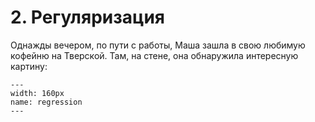# 2. Регуляризация

Однажды вечером, по пути с работы, Маша зашла в свою любимую кофейню на Тверской. Там, на стене, она обнаружила интересную картину:

```{figure} ../images/problem_set_01/img01_regr.png
---
width: 160px
name: regression
---
```

```{dropdown} Решение

```
